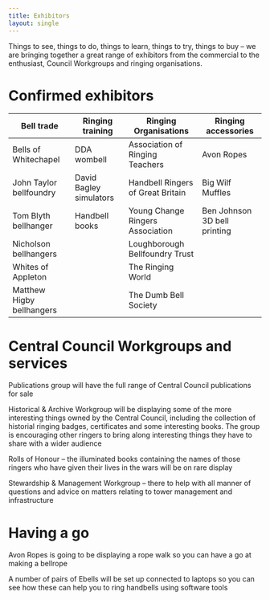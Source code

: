```yaml
---
title: Exhibitors
layout: single
---
```


Things to see, things to do, things to learn, things to try, things to buy – we are bringing together a great range of exhibitors from the commercial to the enthusiast, Council Workgroups and ringing organisations. 

# Confirmed exhibitors

| Bell trade                | Ringing training        | Ringing Organisations             | Ringing accessories          |
| ------------------------- | ----------------------- | --------------------------------- | ---------------------------- |
| Bells of Whitechapel      | DDA wombell             | Association of Ringing Teachers   | Avon Ropes                   |
| John Taylor bellfoundry   | David Bagley simulators | Handbell Ringers of Great Britain | Big Wilf Muffles             |
| Tom Blyth bellhanger      | Handbell books          | Young Change Ringers Association  | Ben Johnson 3D bell printing |
| Nicholson bellhangers     |                         | Loughborough Bellfoundry Trust    |                              |
| Whites of Appleton        |                         | The Ringing World                 |                              |
| Matthew Higby bellhangers |                         | The Dumb Bell Society             |                              |

# Central Council Workgroups and services

Publications group will have the full range of Central Council publications for sale

Historical & Archive Workgroup will be displaying some of the more interesting things owned by the Central Council, including the collection of historial ringing badges, certificates and some interesting books. The group is encouraging other ringers to bring along interesting things they have to share with a wider audience

Rolls of Honour – the illuminated books containing the names of those ringers who have given their lives in the wars will be on rare display

Stewardship & Management Workgroup – there to help with all manner of questions and advice on matters relating to tower management and infrastructure

# Having a go

Avon Ropes is going to be displaying a rope walk so you can have a go at making a bellrope

A number of pairs of Ebells will be set up connected to laptops so you can see how these can help you to ring handbells using software tools

